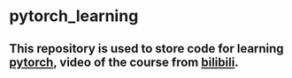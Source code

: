 # pytorch_learning

## This repository is used to store code for learning [pytorch](https://pytorch.org/docs/stable/torch.html), video of the course from [bilibili](https://www.bilibili.com/video/BV1id4y1i7C7/?p=51&share_source=copy_web&vd_source=1611b8ada7f17e677f104d356e4f9a1e).
